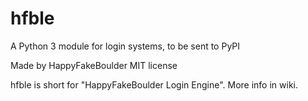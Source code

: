 # hfble
A Python 3 module for login systems, to be sent to PyPI

Made by HappyFakeBoulder
MIT license

hfble is short for "HappyFakeBoulder Login Engine".
More info in wiki.
